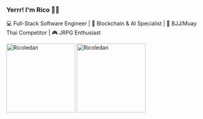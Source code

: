 ### Yerrr! I'm Rico 👋🏾

💻 Full-Stack Software Engineer | 🌆 Blockchain & AI Specialist | 🥋 BJJ/Muay Thai Competitor | 🎮 JRPG Enthusiast

<div>
  <img height="180em" src="https://github-readme-stats-git-masterrstaa-rickstaa.vercel.app/api?username=ricoledan&theme=dark&show_icons=true" alt="Ricoledan" />
  <img height="180em" src="https://github-readme-stats-git-masterrstaa-rickstaa.vercel.app/api/top-langs/?username=ricoledan&theme=dark&layout=compact&show_icons=true&langs_count=8" alt="Ricoledan" />
</div>
